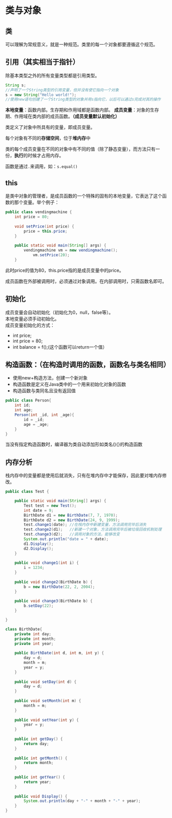 ﻿类与对象
=====
类
---
可以理解为常规意义，就是一种规范。类里的每一个对象都要遵循这个规范。

引用（其实相当于指针）
---
除基本类型之外的所有变量类型都是引用类型。

```java
String s;
//声明了一个String类型的引用变量，但并没有使它指向一个对象
s = new String("Hello world!");
//使用new语句创建了一个String类型的对象并用s指向它，以后可以通过s完成对其的操作
```

**本地变量**：函数内部。生存期和作用域都是函数内部。
**成员变量**：对象的生存期、作用域在类内部的成员函数。**（成员变量默认初始化）**

类定义了对象中所具有的变量，即成员变量。

每个对象有不同的**存储空间**，位于**堆内存**中

类的每个成员变量在不同的对象中有不同的值（除了静态变量），而方法只有一份，**执行**的时候才占用内存。

函数是通过`.`来调用，如：`s.equal()`

this
---
是类中对象的管理者，是成员函数的一个特殊的固有的本地变量，它表达了这个函数的那个变量。举个例子：
```java
public class vendingmachine {
	int price = 80;
	
	void setPrice(int price) {
		price = this.price;
	}
	
	public static void main(String[] args) {
  		vendingmachine vm = new vendingmachine();
			vm.setPrice(20);
	}
```
此时price的值为80，this.price指的是成员变量中的price。

成员函数在外部被调用时，必须通过对象调用。在内部调用时，只需函数名即可。

初始化
---
成员变量会自动初始化（初始化为0，null，false等）。<br>
本地变量必须手动初始化。<br>
成员变量初始化的方式：

- int price;<br>
- int price = 80;<br>
- int balance = f();(这个函数可以return一个值）

构造函数：（在构造时调用的函数，函数名与类名相同）
---
- 使用new+构造方法，创建一个新对象
- 构造函数是定义在Java类中的一个用来初始化对象的函数
- 构造函数与类同名且没有返回值

```java
public class Person{
    int id;
    int age;
    Person(int _id, int _age){
        id = _id;
        age = _age;
    }
}
```
当没有指定构造函数时，编译器为类自动添加形如类名(){}的构造函数



## 内存分析

栈内存中的变量都是使用后就消失，只有在堆内存中才能保存，因此要对堆内存修改。

```java
public class Test {

	public static void main(String[] args) {
		Test test = new Test();
		int date = 9;
		BirthDate d1 = new BirthDate(7, 7, 1970);
		BirthDate d2 = new BirthDate(24, 9, 1999);
		test.change1(date);	//在栈内存中新建变量，方法调用完毕后消失
		test.change2(d1);	//新建一个对象，方法调用完毕后被垃圾回收机制处理
		test.change3(d2);	//调用对象的方法，能够改变
		System.out.println("date = " + date);
		d1.Display();
		d2.Display();
	}
	
	public void change1(int i) {
		i = 1234;
	}
	
	public void change2(BirthDate b) {
		b = new BirthDate(22, 2, 2004);
	}
	
	public void change3(BirthDate b) {
		b.setDay(22);
	}

}

class BirthDate{
	private int day;
	private int month;
	private int year;
	
	public BirthDate(int d, int m, int y) {
		day = d;
		month = m;
		year = y;
	}
	
	public void setDay(int d) {
		day = d;
	}
	
	public void setMonth(int m) {
		month = m;
	}
	
	public void setYear(int y) {
		year = y;
	}
	
	public int getDay() {
		return day;
	}
	
	public int getMonth() {
		return month;
	}
	
	public int getYear() {
		return year;
	}
	
	public void Display() {
		System.out.println(day + "-" + month + "-" + year);
	}
}
```

